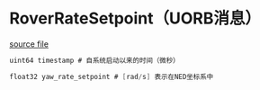 # RoverRateSetpoint（UORB消息）  

[source file](https://github.com/PX4/PX4-Autopilot/blob/main/msg/RoverRateSetpoint.msg)  

```c  
uint64 timestamp # 自系统启动以来的时间（微秒）  

float32 yaw_rate_setpoint # [rad/s] 表示在NED坐标系中  
```